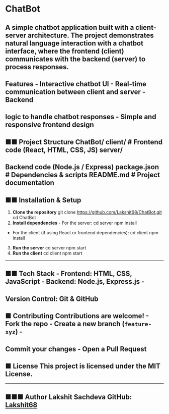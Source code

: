 # ChatBot 
A simple chatbot application built with a **client-server architecture**. The project demonstrates natural
language interaction with a chatbot interface, where the **frontend (client)** communicates with the
**backend (server)** to process responses.
---
##  Features - Interactive chatbot UI - Real-time communication between client and server - Backend
logic to handle chatbot responses - Simple and responsive frontend design
---
## ■■ Project Structure ChatBot/ client/ # Frontend code (React, HTML, CSS, JS) server/ #
Backend code (Node.js / Express) package.json # Dependencies & scripts README.md #
Project documentation
---
## ■■ Installation & Setup
1. **Clone the repository** git clone https://github.com/Lakshit68/ChatBot.git cd ChatBot
2. **Install dependencies** - For the server: cd server npm install
- For the client (if using React or frontend dependencies): cd client npm install
3. **Run the server** cd server npm start
4. **Run the client** cd client npm start
---
## ■■ Tech Stack - **Frontend:** HTML, CSS, JavaScript - **Backend:** Node.js, Express.js -
**Version Control:** Git & GitHub
---
## ■ Contributing Contributions are welcome! - Fork the repo - Create a new branch (`feature-xyz`) -
Commit your changes - Open a Pull Request
---
## ■ License This project is licensed under the **MIT License**.
---
## ■■■ Author **Lakshit Sachdeva** GitHub: [Lakshit68](https://github.com/Lakshit68)
